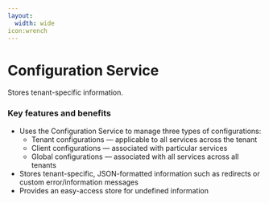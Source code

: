 ```yaml
---
layout:
  width: wide
icon:wrench
---
```


# Configuration Service

Stores tenant-specific information.

### Key features and benefits

* Uses the Configuration Service to manage three types of configurations:
  * Tenant configurations — applicable to all services across the tenant
  * Client configurations — associated with particular services
  * Global configurations — associated with all services across all tenants
* Stores tenant-specific, JSON-formatted information such as redirects or custom error/information messages
* Provides an easy-access store for undefined information

